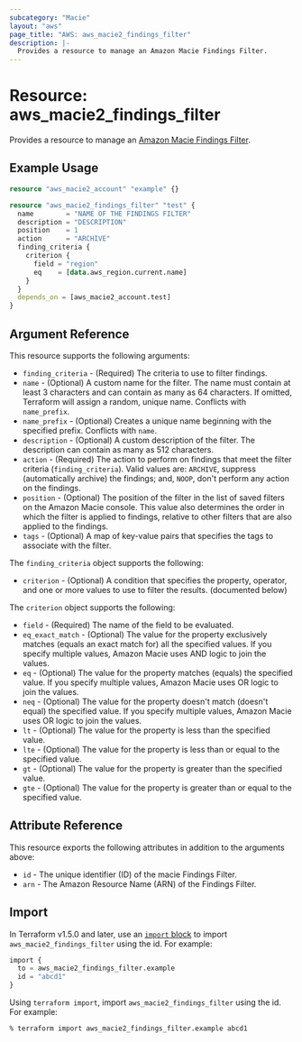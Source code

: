 ```yaml
---
subcategory: "Macie"
layout: "aws"
page_title: "AWS: aws_macie2_findings_filter"
description: |-
  Provides a resource to manage an Amazon Macie Findings Filter.
---
```


# Resource: aws_macie2_findings_filter

Provides a resource to manage an [Amazon Macie Findings Filter](https://docs.aws.amazon.com/macie/latest/APIReference/findingsfilters-id.html).

## Example Usage

```terraform
resource "aws_macie2_account" "example" {}

resource "aws_macie2_findings_filter" "test" {
  name        = "NAME OF THE FINDINGS FILTER"
  description = "DESCRIPTION"
  position    = 1
  action      = "ARCHIVE"
  finding_criteria {
    criterion {
      field = "region"
      eq    = [data.aws_region.current.name]
    }
  }
  depends_on = [aws_macie2_account.test]
}
```

## Argument Reference

This resource supports the following arguments:

* `finding_criteria` - (Required) The criteria to use to filter findings.
* `name` - (Optional) A custom name for the filter. The name must contain at least 3 characters and can contain as many as 64 characters. If omitted, Terraform will assign a random, unique name. Conflicts with `name_prefix`.
* `name_prefix` -  (Optional) Creates a unique name beginning with the specified prefix. Conflicts with `name`.
* `description` - (Optional) A custom description of the filter. The description can contain as many as 512 characters.
* `action` - (Required) The action to perform on findings that meet the filter criteria (`finding_criteria`). Valid values are: `ARCHIVE`, suppress (automatically archive) the findings; and, `NOOP`, don't perform any action on the findings.
* `position` - (Optional) The position of the filter in the list of saved filters on the Amazon Macie console. This value also determines the order in which the filter is applied to findings, relative to other filters that are also applied to the findings.
* `tags` - (Optional) A map of key-value pairs that specifies the tags to associate with the filter.

The `finding_criteria` object supports the following:

* `criterion` -  (Optional) A condition that specifies the property, operator, and one or more values to use to filter the results.  (documented below)

The `criterion` object supports the following:

* `field` - (Required) The name of the field to be evaluated.
* `eq_exact_match` - (Optional) The value for the property exclusively matches (equals an exact match for) all the specified values. If you specify multiple values, Amazon Macie uses AND logic to join the values.
* `eq` - (Optional) The value for the property matches (equals) the specified value. If you specify multiple values, Amazon Macie uses OR logic to join the values.
* `neq` - (Optional) The value for the property doesn't match (doesn't equal) the specified value. If you specify multiple values, Amazon Macie uses OR logic to join the values.
* `lt` - (Optional) The value for the property is less than the specified value.
* `lte` - (Optional) The value for the property is less than or equal to the specified value.
* `gt` - (Optional) The value for the property is greater than the specified value.
* `gte` - (Optional) The value for the property is greater than or equal to the specified value.

## Attribute Reference

This resource exports the following attributes in addition to the arguments above:

* `id` - The unique identifier (ID) of the macie Findings Filter.
* `arn` - The Amazon Resource Name (ARN) of the Findings Filter.

## Import

In Terraform v1.5.0 and later, use an [`import` block](https://developer.hashicorp.com/terraform/language/import) to import `aws_macie2_findings_filter` using the id. For example:

```terraform
import {
  to = aws_macie2_findings_filter.example
  id = "abcd1"
}
```

Using `terraform import`, import `aws_macie2_findings_filter` using the id. For example:

```console
% terraform import aws_macie2_findings_filter.example abcd1
```
